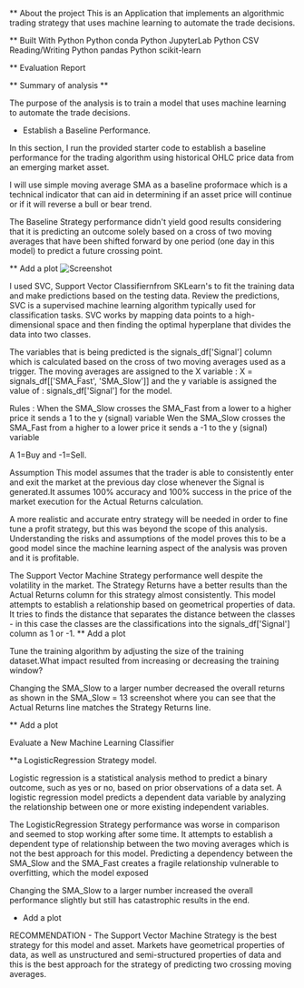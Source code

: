 ** About the project
This is an Application that implements an algorithmic trading strategy that uses machine learning to automate the trade decisions.

** Built With
Python
Python conda
Python JupyterLab
Python CSV Reading/Writing
Python pandas
Python scikit-learn

** Evaluation Report

** Summary of analysis **

The purpose of the analysis is to train a model that uses machine learning to automate the trade decisions.


* Establish a Baseline Performance.

In this section, I run the provided starter code to establish a baseline performance for the trading algorithm using historical OHLC price data from an emerging market asset. 


I will use simple moving average SMA as a baseline proformace which is a technical indicator that can aid in determining if an asset price will continue or if it will reverse a bull or bear trend.

The Baseline Strategy performance didn't yield good results considering that it is predicting an outcome solely based on a cross of two moving averages that have been shifted forward by one period (one day in this model) to predict a future crossing point.

** Add a plot
![Screenshot](https://github.com/alghalia/challenge_11/blob/main/Images/Search%20Trend%20.png)


I used SVC, Support Vector Classifiernfrom SKLearn's to fit the training data and make predictions based on the testing data. Review the predictions, SVC is a supervised machine learning algorithm typically used for classification tasks. SVC works by mapping data points to a high-dimensional space and then finding the optimal hyperplane that divides the data into two classes.


The variables that is being predicted is the signals_df['Signal'] column which is calculated based on the cross of two moving averages used as a trigger. The moving averages are assigned to the X variable : X = signals_df[['SMA_Fast', 'SMA_Slow']] and the y variable is assigned the value of : signals_df['Signal'] for the model.

Rules :
When the SMA_Slow crosses the SMA_Fast from a lower to a higher price it sends a 1 to the y (signal) variable
Wen the SMA_Slow crosses the SMA_Fast from a higher to a lower price it sends a -1 to the y (signal) variable

A 1=Buy and -1=Sell.

Assumption This model assumes that the trader is able to consistently enter and exit the market at the previous day close whenever the Signal is generated.It assumes 100% accuracy and 100% success in the price of the market execution for the Actual Returns calculation. 

A more realistic and accurate entry strategy will be needed in order to fine tune a profit strategy, but this was beyond the scope of this analysis. Understanding the risks and assumptions of the model proves this to be a good model since the machine learning aspect of the analysis was proven and it is profitable.

The Support Vector Machine Strategy performance well despite the volatility in the market. The Strategy Returns have a better results than the Actual Returns column for this strategy almost consistently. This model attempts to establish a relationship based on geometrical properties of data. It tries to finds the distance that separates the distance between the classes - in this case the classes are the classifications into the signals_df['Signal'] column as 1 or -1.
 ** Add a plot 

Tune the training algorithm by adjusting the size of the training dataset.What impact resulted from increasing or decreasing the training window?

Changing the SMA_Slow to a larger number decreased the overall returns as shown in the SMA_Slow = 13 screenshot where you can see that the Actual Returns line matches the Strategy Returns line.

** Add a plot

Evaluate a New Machine Learning Classifier

**a LogisticRegression Strategy model.

Logistic regression is a statistical analysis method to predict a binary outcome, such as yes or no, based on prior observations of a data set. A logistic regression model predicts a dependent data variable by analyzing the relationship between one or more existing independent variables.

The LogisticRegression Strategy performance was worse in comparison and seemed to stop working after some time. It attempts to establish a dependent type of relationship between the two moving averages which is not the best approach for this model. Predicting a dependency between the SMA_Slow and the SMA_Fast creates a fragile relationship vulnerable to overfitting, which the model exposed

Changing the SMA_Slow to a larger number increased the overall performance slightly but still has catastrophic results in the end.

* Add a plot 

RECOMMENDATION - The Support Vector Machine Strategy is the best strategy for this model and asset. Markets have geometrical properties of data, as well as unstructured and semi-structured properties of data and this is the best approach for the strategy of predicting two crossing moving averages.


